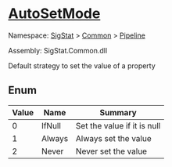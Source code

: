 # [AutoSetMode](./AutoSetMode.md)
Namespace: [SigStat]() > [Common](./../README.md) > [Pipeline](./README.md)

Assembly: SigStat.Common.dll


Default strategy to set the value of a property

##	Enum

| Value | Name | Summary | 
| --- | --- | --- | 
| 0<!--aaaaaaaaaaaaaaaaaaaaaaaaaaaaaaaaaaaaaaaaaaaaaaaaaaaaaaaaaaa-->| IfNull| Set the value if it is null<!--aaaaaaaaaaaaaaaaaaaaaaaaaaaaaaaaaaaaaaaaaaaaaaaaaaaaaaaaaaa-->| <br>
| 1<!--aaaaaaaaaaaaaaaaaaaaaaaaaaaaaaaaaaaaaaaaaaaaaaaaaaaaaaaaaaa-->| Always| Always set the value<!--aaaaaaaaaaaaaaaaaaaaaaaaaaaaaaaaaaaaaaaaaaaaaaaaaaaaaaaaaaa-->| <br>
| 2<!--aaaaaaaaaaaaaaaaaaaaaaaaaaaaaaaaaaaaaaaaaaaaaaaaaaaaaaaaaaa-->| Never| Never set the value<!--aaaaaaaaaaaaaaaaaaaaaaaaaaaaaaaaaaaaaaaaaaaaaaaaaaaaaaaaaaa-->| <br>


